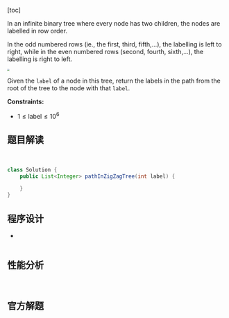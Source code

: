 [toc]

In an infinite binary tree where every node has two children, the nodes are labelled in row order.

In the odd numbered rows (ie., the first, third, fifth,...), the labelling is left to right, while in the even numbered rows (second, fourth, sixth,...), the labelling is right to left.

<img src="../images/#1104.png" style="zoom: 33%;" />

Given the `label` of a node in this tree, return the labels in the path from the root of the tree to the node with that `label`.



**Constraints:**

- $1 \le \text{label} \le 10^6$



## 题目解读

&emsp;

```java
class Solution {
    public List<Integer> pathInZigZagTree(int label) {

    }
}
```

## 程序设计

* 

```java

```

## 性能分析

&emsp;



## 官方解题

&emsp;